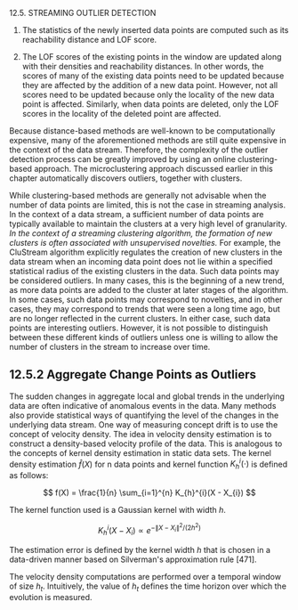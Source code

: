 
12.5. STREAMING OUTLIER DETECTION

1. The statistics of the newly inserted data points are computed such as its reachability distance and LOF score.

2. The LOF scores of the existing points in the window are updated along with their densities and reachability distances. In other words, the scores of many of the existing data points need to be updated because they are affected by the addition of a new data point. However, not all scores need to be updated because only the locality of the new data point is affected. Similarly, when data points are deleted, only the LOF scores in the locality of the deleted point are affected.

Because distance-based methods are well-known to be computationally expensive, many of the aforementioned methods are still quite expensive in the context of the data stream. Therefore, the complexity of the outlier detection process can be greatly improved by using an online clustering-based approach. The microclustering approach discussed earlier in this chapter automatically discovers outliers, together with clusters.

While clustering-based methods are generally not advisable when the number of data points are limited, this is not the case in streaming analysis. In the context of a data stream, a sufficient number of data points are typically available to maintain the clusters at a very high level of granularity. *In the context of a streaming clustering algorithm, the formation of new clusters is often associated with unsupervised novelties.* For example, the CluStream algorithm explicitly regulates the creation of new clusters in the data stream when an incoming data point does not lie within a specified statistical radius of the existing clusters in the data. Such data points may be considered outliers. In many cases, this is the beginning of a new trend, as more data points are added to the cluster at later stages of the algorithm. In some cases, such data points may correspond to novelties, and in other cases, they may correspond to trends that were seen a long time ago, but are no longer reflected in the current clusters. In either case, such data points are interesting outliers. However, it is not possible to distinguish between these different kinds of outliers unless one is willing to allow the number of clusters in the stream to increase over time.

## 12.5.2 Aggregate Change Points as Outliers

The sudden changes in aggregate local and global trends in the underlying data are often indicative of anomalous events in the data. Many methods also provide statistical ways of quantifying the level of the changes in the underlying data stream. One way of measuring concept drift is to use the concept of velocity density. The idea in velocity density estimation is to construct a density-based velocity profile of the data. This is analogous to the concepts of kernel density estimation in static data sets. The kernel density estimation $\hat{f}(X)$ for n data points and kernel function $K_{h}^{i}( \cdot )$ is defined as follows:

$$
f(X) = \frac{1}{n} \sum_{i=1}^{n} K_{h}^{i}(X - X_{i})
$$

The kernel function used is a Gaussian kernel with width $h$.

$$
K_{h}^{i}(X - X_{i}) \propto e^{ - \| X - X_{i} \|^{2} / (2h^{2})}
$$

The estimation error is defined by the kernel width $h$ that is chosen in a data-driven manner based on Silverman's approximation rule [471].

The velocity density computations are performed over a temporal window of size $h_{t}$. Intuitively, the value of $h_{t}$ defines the time horizon over which the evolution is measured.

